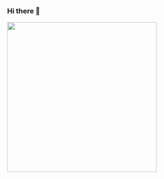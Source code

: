 ### Hi there 👋

<p>
  <a href="https://vaunt.dev">
    <img src="https://api.vaunt.dev/v1/github/entities/jeff1010322/contributions?format=svg&private=true" width="350" />
  </a>
  <source srcset="https://api.vaunt.dev/v1/github/entities/elewis787/achievements?format=html&limit=9" />
</p>
